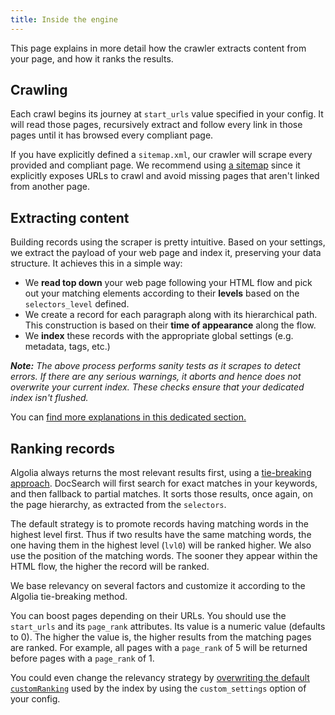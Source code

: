 ```yaml
---
title: Inside the engine
---
```


This page explains in more detail how the crawler extracts content from your page, and how it ranks the results.

## Crawling

Each crawl begins its journey at `start_urls` value specified in your config. It will read those pages, recursively extract and follow every link in those pages until it has browsed every compliant page.

If you have explicitly defined a `sitemap.xml`, our crawler will scrape every provided and compliant page. We recommend using [a sitemap][1] since it explicitly exposes URLs to crawl and avoid missing pages that aren't linked from another page.

## Extracting content

Building records using the scraper is pretty intuitive. Based on your settings, we extract the payload of your web page and index it, preserving your data structure. It achieves this in a simple way:

- We **read top down** your web page following your HTML flow and pick out your matching elements according to their **levels** based on the `selectors_level` defined.
- We create a record for each paragraph along with its hierarchical path. This construction is based on their **time of appearance** along the flow.
- We **index** these records with the appropriate global settings (e.g. metadata, tags, etc.)

_**Note:** The above process performs sanity tests as it scrapes to detect errors. If there are any serious warnings, it aborts and hence does not overwrite your current index. These checks ensure that your dedicated index isn't flushed._

You can [find more explanations in this dedicated section.][2]

## Ranking records

Algolia always returns the most relevant results first, using a [tie-breaking approach][3]. DocSearch will first search for exact matches in your keywords, and then fallback to partial matches. It sorts those results, once again, on the page hierarchy, as extracted from the `selectors`.

The default strategy is to promote records having matching words in the highest level first. Thus if two results have the same matching words, the one having them in the highest level (`lvl0`) will be ranked higher. We also use the position of the matching words. The sooner they appear within the HTML flow, the higher the record will be ranked.

We base relevancy on several factors and customize it according to the Algolia tie-breaking method.

You can boost pages depending on their URLs. You should use the `start_urls` and its `page_rank` attributes. Its value is a numeric value (defaults to 0). The higher the value is, the higher results from the matching pages are ranked. For example, all pages with a `page_rank` of 5 will be returned before pages with a `page_rank` of 1.

You could even change the relevancy strategy by [overwriting the default `customRanking`][4] used by the index by using the `custom_settings` option of your config.

[1]: https://www.sitemaps.org/
[2]: /docs/legacy/how-do-we-build-an-index
[3]: https://www.algolia.com/doc/guides/ranking/ranking-formula/#tie-breaking-approach
[4]: https://www.algolia.com/doc/guides/ranking/custom-ranking/
